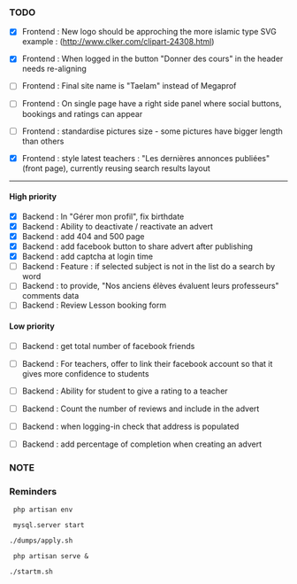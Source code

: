 ### TODO

- [x] Frontend : New logo should be approching the more islamic type SVG example : (http://www.clker.com/clipart-24308.html)
- [x] Frontend : When logged in the button "Donner des cours" in the header needs re-aligning

- [ ] Frontend : Final site name is "Taelam" instead of Megaprof
- [ ] Frontend : On single page have a right side panel where social buttons, bookings and ratings can appear
- [ ] Frontend : standardise pictures size - some pictures have bigger length than others
- [x] Frontend : style latest teachers : "Les dernières annonces publiées"(front page), currently reusing search results layout

--------------------------------------------------------------------------------

#### High priority

- [x] Backend : In "Gérer mon profil", fix birthdate
- [x] Backend : Ability to deactivate / reactivate an advert
- [x] Backend : add 404 and 500 page
- [x] Backend : add facebook button to share advert after publishing
- [x] Backend : add captcha at login time
- [ ] Backend : Feature : if selected subject is not in the list do a search by word
- [ ] Backend : to provide, "Nos anciens élèves évaluent leurs professeurs" comments data
- [ ] Backend : Review Lesson booking form

#### Low priority
- [ ] Backend : get total number of facebook friends
- [ ] Backend : For teachers, offer to link their facebook account so that it gives more confidence to students
- [ ] Backend : Ability for student to give a rating to a teacher
- [ ] Backend : Count the number of reviews and include in the advert
- [ ] Backend : when logging-in check that address is populated
- [ ] Backend : add percentage of completion when creating an advert




### NOTE


### Reminders
` php artisan env`

` mysql.server start`

` ./dumps/apply.sh `

` php artisan serve &`

`./startm.sh`
